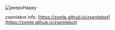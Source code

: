 ![peepoHappy](https://cdn.frankerfacez.com/emoticon/228449/2)

zsemlebot info: [https://zomle.github.io/zsemlebot](https://zomle.github.io/zsemlebot)
